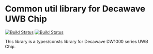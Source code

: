 # Common util library for Decawave UWB Chip
[![Build Status](https://travis-ci.com/drivextech/dwt_common.svg?branch=master)](https://travis-ci.com/drivextech/dwt_common)
[![Build Status](https://api.cirrus-ci.com/github/drivextech/dwt_common.svg)](https://cirrus-ci.com/github/drivextech/dwt_common)

This library is a types/consts library for Decawave DW1000 series UWB Chip.
